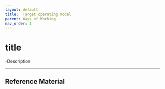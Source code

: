 ```yaml
---
layout: default
title:  Target operating model
parent: Ways of Working
nav_order: 1
---
```


# title
-Description

---
## Reference Material